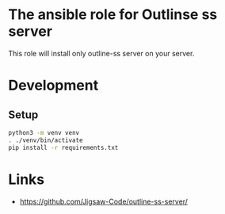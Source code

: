 # The ansible role for Outlinse ss server

This role will install only outline-ss server on your server.

# Development

## Setup

```bash
python3 -m venv venv
. ./venv/bin/activate
pip install -r requirements.txt
```

# Links

- https://github.com/Jigsaw-Code/outline-ss-server/
